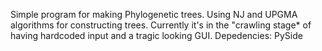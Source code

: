 Simple program for making Phylogenetic trees. Using NJ and UPGMA algorithms for constructing trees. 
Currently it's in the "crawling stage* of having hardcoded input and a tragic looking GUI. 
Depedencies: PySide
